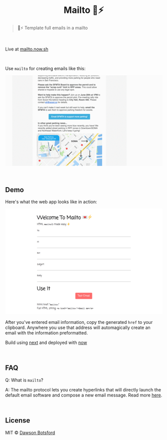 
<h1 align="center">
Mailto
💌⚡️
</h1>

 > 💌⚡️ Template full emails in a mailto

<br/>

Live at [mailto.now.sh](https://mailto.now.sh)

<br/>

Use `mailto` for creating emails like this:

![demo](media/complex-mailto.gif)

<br/>

## Demo

Here's what the web app looks like in action:

![demo](media/demo.gif)

After you've entered email information, copy the generated `href` to your clipboard. Anywhere you use that address will automagically create an email with the information preformatted.

Build using [next](https://github.com/zeit/next.js/) and deployed with [now](https://zeit.co/now)

<br/>

## FAQ

Q: What is `mailto`?

A: The mailto protocol lets you create hyperlinks that will directly launch the default email software and compose a new email message. Read more [here](https://www.labnol.org/internet/email/learn-mailto-syntax/6748/).

<br/>

## License

MIT © [Dawson Botsford](httsp://dawsbot.com)

